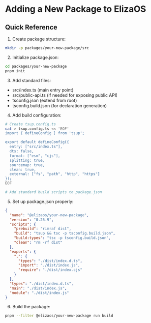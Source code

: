 # Adding a New Package to ElizaOS

## Quick Reference

1. Create package structure:
```bash
mkdir -p packages/your-new-package/src
```

2. Initialize package.json:
```bash
cd packages/your-new-package
pnpm init
```

3. Add standard files:
- src/index.ts (main entry point)
- src/public-api.ts (if needed for exposing public API)
- tsconfig.json (extend from root)
- tsconfig.build.json (for declaration generation)

4. Add build configuration:
```bash
# Create tsup.config.ts
cat > tsup.config.ts << 'EOF'
import { defineConfig } from 'tsup';

export default defineConfig({
  entry: ["src/index.ts"],
  dts: false,
  format: ["esm", "cjs"],
  splitting: true,
  sourcemap: true,
  clean: true,
  external: ["fs", "path", "http", "https"]
});
EOF

# Add standard build scripts to package.json
```

5. Set up package.json properly:
```json
{
  "name": "@elizaos/your-new-package",
  "version": "0.25.9",
  "scripts": {
    "prebuild": "rimraf dist",
    "build": "tsup && tsc -p tsconfig.build.json",
    "build:types": "tsc -p tsconfig.build.json",
    "clean": "rm -rf dist"
  },
  "exports": {
    ".": {
      "types": "./dist/index.d.ts",
      "import": "./dist/index.js",
      "require": "./dist/index.cjs"
    }
  },
  "types": "./dist/index.d.ts",
  "main": "./dist/index.js",
  "module": "./dist/index.js"
}
```

6. Build the package:
```bash
pnpm --filter @elizaos/your-new-package run build
``` 